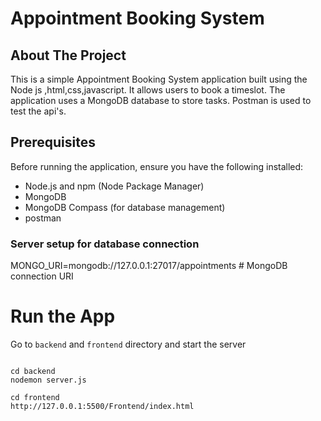 # Appointment Booking System

 ## About The Project

This is a simple Appointment Booking System application built using the Node js ,html,css,javascript. It allows users to book a timeslot. The application uses a MongoDB database to store tasks. Postman is used to test the api's.


## Prerequisites

Before running the application, ensure you have the following installed:
- Node.js and npm (Node Package Manager)
- MongoDB
- MongoDB Compass (for database management)
- postman

  
###  Server setup for database connection

MONGO_URI=mongodb://127.0.0.1:27017/appointments  # MongoDB connection URI


# Run the App
Go to ```backend``` and ```frontend``` directory and start the server
```

cd backend
nodemon server.js

cd frontend
http://127.0.0.1:5500/Frontend/index.html





